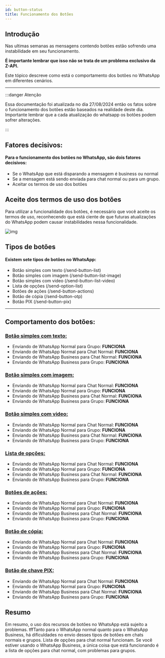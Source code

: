 ```yaml
---
id: button-status
title: Funcionamento dos Botões
---
```


## Introdução

Nas ultimas semanas as mensagens contendo botões estão sofrendo uma instabilidade em seu funcionamento.

**É importante lembrar que isso não se trata de um problema exclusivo da Z-API.**

Este tópico descreve como está o comportamento dos botões no WhatsApp em diferentes cenários.

---

:::danger Atenção

Essa documentação foi atualizada no dia 27/08/2024 então os fatos sobre o funcionamento dos botões estão baseados na realidade deste dia. Importante lembrar que a cada atualização do whatsapp os botões podem sofrer alterações.

:::

## Fatores decisivos:

#### Para o funcionamento dos botões no WhatsApp, são dois fatores decisivos:

- Se o WhatsApp que está disparando a mensagem é business ou normal
- Se a mensagem está sendo enviada para chat normal ou para um grupo.
- Aceitar os termos de uso dos botões

## Aceite dos termos de uso dos botões

Para utilizar a funcionalidade dos botões, é necessário que você aceite os termos de uso, reconhecendo que está ciente de que futuras atualizações do WhatsApp podem causar instabilidades nessa funcionalidade.

![img](../../img/buttons-terms.jpeg)

## Tipos de botões

#### Existem sete tipos de botões no WhatsApp:

- Botão simples com texto (/send-button-list)
- Botão simples com imagem (/send-button-list-image)
- Botão simples com video (/send-button-list-video)
- Lista de opções (/send-option-list)
- Botões de ações (/send-button-actions)
- Botão de cópia (/send-button-otp)
- Botão PIX (/send-button-pix)

---

## Comportamento dos botões:

### [Botão simples com texto:](https://developer.z-api.io/message/send-button-list)

- Enviando de WhatsApp Normal para Grupo: **FUNCIONA**
- Enviando de WhatsApp Normal para Chat Normal: **FUNCIONA**
- Enviando de WhatsApp Business para Chat Normal: **FUNCIONA**
- Enviando de WhatsApp Business para Grupo: **FUNCIONA**

### [Botão simples com imagem:](https://developer.z-api.io/message/send-button-list-image)

- Enviando de WhatsApp Normal para Chat Normal: **FUNCIONA**
- Enviando de WhatsApp Normal para Grupo: **FUNCIONA**
- Enviando de WhatsApp Business para Chat Normal: **FUNCIONA**
- Enviando de WhatsApp Business para Grupo: **FUNCIONA**

### [Botão simples com video:](https://developer.z-api.io/message/send-button-list-video)

- Enviando de WhatsApp Normal para Chat Normal: **FUNCIONA**
- Enviando de WhatsApp Normal para Grupo: **FUNCIONA**
- Enviando de WhatsApp Business para Chat Normal: **FUNCIONA**
- Enviando de WhatsApp Business para Grupo: **FUNCIONA**

### [Lista de opções:](https://developer.z-api.io/message/send-option-list)

- Enviando de WhatsApp Normal para Chat Normal: **FUNCIONA**
- Enviando de WhatsApp Normal para Grupo: **FUNCIONA**
- Enviando de WhatsApp Business para Chat Normal: **FUNCIONA**
- Enviando de WhatsApp Business para Grupo: **FUNCIONA**

### [Botões de ações:](https://developer.z-api.io/message/send-button-actions)

- Enviando de WhatsApp Normal para Chat Normal: **FUNCIONA**
- Enviando de WhatsApp Normal para Grupo: **FUNCIONA**
- Enviando de WhatsApp Business para Chat Normal: **FUNCIONA**
- Enviando de WhatsApp Business para Grupo: **FUNCIONA**

### [Botão de cópia:](https://developer.z-api.io/message/send-button-otp)

- Enviando de WhatsApp Normal para Chat Normal: **FUNCIONA**
- Enviando de WhatsApp Normal para Grupo: **FUNCIONA**
- Enviando de WhatsApp Business para Chat Normal: **FUNCIONA**
- Enviando de WhatsApp Business para Grupo: **FUNCIONA**

### [Botão de chave PIX:](https://developer.z-api.io/message/send-button-pix)

- Enviando de WhatsApp Normal para Chat Normal: **FUNCIONA**
- Enviando de WhatsApp Normal para Grupo: **FUNCIONA**
- Enviando de WhatsApp Business para Chat Normal: **FUNCIONA**
- Enviando de WhatsApp Business para Grupo: **FUNCIONA**

## Resumo

Em resumo, o uso dos recursos de botões no WhatsApp está sujeito a problemas. tffTanto para o WhatsApp normal quanto para o WhatsApp Business, há dificuldades no envio desses tipos de botões em chats normais e grupos. Lista de opções para chat normal funcionam. Se você estiver usando o WhatsApp Business, a única coisa que está funcionando é a lista de opções para chat normal, com problemas para grupos.
